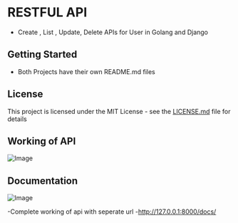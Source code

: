 # RESTFUL API 

- Create , List , Update, Delete APIs for User in Golang and Django


## Getting Started

- Both Projects have their own README.md files

## License

This project is licensed under the MIT License - see the [LICENSE.md](LICENSE) file for details


## Working of API

![Image](https://github.com/Gautamaggrawal/apis/blob/master/python/Webp.net-gifmaker.gif)

## Documentation

![Image](https://github.com/Gautamaggrawal/apis/blob/master/djangodocs.gif)

-Complete working of api with seperate url
-http://127.0.0.1:8000/docs/ 

